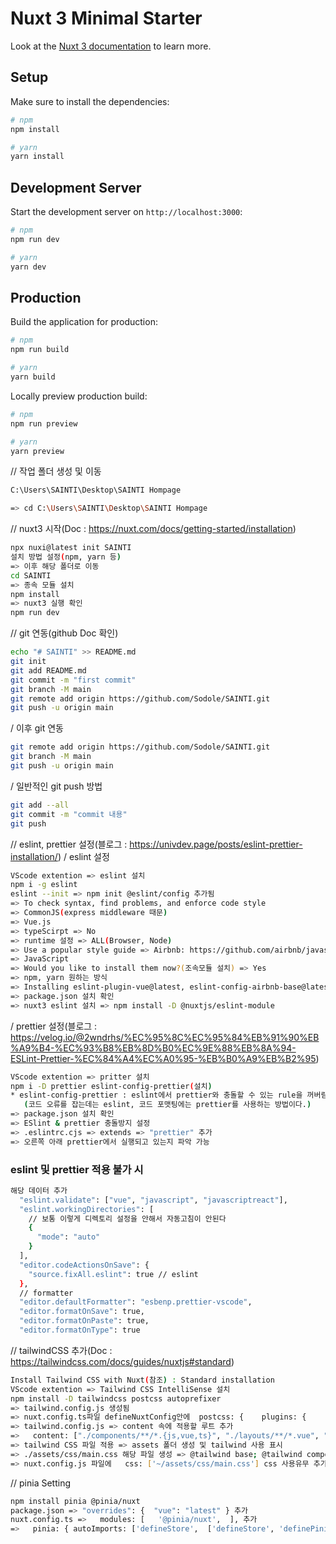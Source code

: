 # Nuxt 3 Minimal Starter

Look at the [Nuxt 3 documentation](https://nuxt.com/docs/getting-started/introduction) to learn more.

## Setup

Make sure to install the dependencies:

```bash
# npm
npm install

# yarn
yarn install
```

## Development Server

Start the development server on `http://localhost:3000`:

```bash
# npm
npm run dev

# yarn
yarn dev
```

## Production

Build the application for production:

```bash
# npm
npm run build

# yarn
yarn build
```

Locally preview production build:

```bash
# npm
npm run preview

# yarn
yarn preview

```

// 작업 폴더 생성 및 이동

```bash
C:\Users\SAINTI\Desktop\SAINTI Hompage

=> cd C:\Users\SAINTI\Desktop\SAINTI Hompage
```

// nuxt3 시작(Doc : https://nuxt.com/docs/getting-started/installation)

```bash
npx nuxi@latest init SAINTI
설치 방법 설정(npm, yarn 등)
=> 이후 해당 폴더로 이동
cd SAINTI
=> 종속 모듈 설치
npm install
=> nuxt3 실행 확인
npm run dev
```

// git 연동(github Doc 확인)

```bash
echo "# SAINTI" >> README.md
git init
git add README.md
git commit -m "first commit"
git branch -M main
git remote add origin https://github.com/Sodole/SAINTI.git
git push -u origin main
```

/ 이후 git 연동

```bash
git remote add origin https://github.com/Sodole/SAINTI.git
git branch -M main
git push -u origin main
```

/ 일반적인 git push 방법

```bash
git add --all
git commit -m "commit 내용"
git push
```

// eslint, prettier 설정(블로그 : https://univdev.page/posts/eslint-prettier-installation/)
/ eslint 설정

```bash
VScode extention => eslint 설치
npm i -g eslint
eslint --init => npm init @eslint/config 추가됨
=> To check syntax, find problems, and enforce code style
=> CommonJS(express middleware 때문)
=> Vue.js
=> typeScirpt => No
=> runtime 설정 => ALL(Browser, Node)
=> Use a popular style guide => Airbnb: https://github.com/airbnb/javascript
=> JavaScript
=> Would you like to install them now?(조속모듈 설치) => Yes
=> npm, yarn 원하는 방식
=> Installing eslint-plugin-vue@latest, eslint-config-airbnb-base@latest, eslint@^7.32.0 || ^8.2.0, eslint-plugin-import@^2.25.2(설치됨)
=> package.json 설치 확인
=> nuxt3 eslint 설치 => npm install -D @nuxtjs/eslint-module
```

/ prettier 설정(블로그 : https://velog.io/@2wndrhs/%EC%95%8C%EC%95%84%EB%91%90%EB%A9%B4-%EC%93%B8%EB%8D%B0%EC%9E%88%EB%8A%94-ESLint-Prettier-%EC%84%A4%EC%A0%95-%EB%B0%A9%EB%B2%95)

```bash
VScode extention => pritter 설치
npm i -D prettier eslint-config-prettier(설치)
* eslint-config-prettier : eslint에서 prettier와 충돌할 수 있는 rule을 꺼버림
   (코드 오류를 잡는데는 eslint, 코드 포맷팅에는 prettier를 사용하는 방법이다.)
=> package.json 설치 확인
=> ESlint & prettier 충돌방지 설정
=> .eslintrc.cjs => extends => "prettier" 추가
=> 오른쪽 아래 prettier에서 실행되고 있는지 파악 가능
```

### eslint 및 prettier 적용 불가 시

```bash
해당 데이터 추가
  "eslint.validate": ["vue", "javascript", "javascriptreact"],
  "eslint.workingDirectories": [
    // 보통 이렇게 디렉토리 설정을 안해서 자동고침이 안된다
    {
      "mode": "auto"
    }
  ],
  "editor.codeActionsOnSave": {
    "source.fixAll.eslint": true // eslint
  },
  // formatter
  "editor.defaultFormatter": "esbenp.prettier-vscode",
  "editor.formatOnSave": true,
  "editor.formatOnPaste": true,
  "editor.formatOnType": true
```

// tailwindCSS 추가(Doc : https://tailwindcss.com/docs/guides/nuxtjs#standard)

```bash
Install Tailwind CSS with Nuxt(참조) : Standard installation
VScode extention => Tailwind CSS IntelliSense 설치
npm install -D tailwindcss postcss autoprefixer
=> tailwind.config.js 생성됨
=> nuxt.config.ts파일 defineNuxtConfig안에  postcss: {    plugins: {      tailwindcss: {},      autoprefixer: {},    },  }, 추가
=> tailwind.config.js => content 속에 적용할 루트 추가
=>   content: ["./components/**/*.{js,vue,ts}", "./layouts/**/*.vue", "./pages/**/*.vue", "./plugins/**/*.{js,ts}", "./app.vue",],
=> tailwind CSS 파일 적용 => assets 폴더 생성 및 tailwind 사용 표시
=> ./assets/css/main.css 해당 파일 생성 => @tailwind base; @tailwind components; @tailwind utilities; 명시
=> nuxt.config.js 파일에   css: ['~/assets/css/main.css'] css 사용유무 추가
```

// pinia Setting

```bash
npm install pinia @pinia/nuxt
package.json => "overrides": {  "vue": "latest" } 추가
nuxt.config.ts =>   modules: [   '@pinia/nuxt',  ], 추가
=>   pinia: { autoImports: ['defineStore',  ['defineStore', 'definePiniaStore'], ], }, 추가
```
